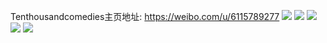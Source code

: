 Tenthousandcomedies主页地址: https://weibo.com/u/6115789277 
![](https://wx4.sinaimg.cn/mw2000/006FTeaxly1h8xjq1w4skj33gg56oe81.jpg) 
![](https://wx4.sinaimg.cn/mw2000/006FTeaxly1h8xjsg066wj315o3r87wh.jpg) 
![](https://wx4.sinaimg.cn/mw2000/006FTeaxly1h8v68v8hgdj30tu13uthw.jpg) 
![](https://wx4.sinaimg.cn/mw2000/006FTeaxly1h5y9pkkmd6j30wi1yc45q.jpg) 
![](https://wx4.sinaimg.cn/mw2000/006FTeaxly1h5y9pjqc13j317q1mchcb.jpg) 
